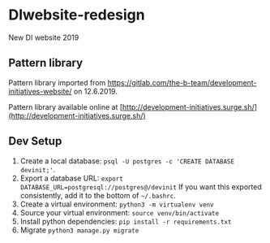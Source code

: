 # DIwebsite-redesign
New DI website 2019

## Pattern library

Pattern library imported from https://gitlab.com/the-b-team/development-initiatives-website/ on 12.6.2019.

Pattern library available online at [http://development-initiatives.surge.sh/](http://development-initiatives.surge.sh/)

## Dev Setup

1. Create a local database: `psql -U postgres -c 'CREATE DATABASE devinit;'`.
2. Export a database URL: `export DATABASE_URL=postgresql://postgres@/devinit` If you want this exported consistently, add it to the bottom of `~/.bashrc`.
3. Create a virtual environment: `python3 -m virtualenv venv`
4. Source your virtual environment: `source venv/bin/activate`
5. Install python dependencies: `pip install -r requirements.txt`
6. Migrate `python3 manage.py migrate`
